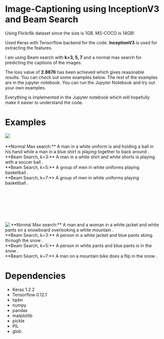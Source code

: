 # Image-Captioning using InceptionV3 and Beam Search

Using Flickr8k dataset since the size is 1GB. MS-COCO is 14GB!

Used Keras with Tensorflow backend for the code. **InceptionV3** is used for extracting the features.

I am using Beam search with **k=3, 5, 7** and a normal max search for predicting the captions of the images.

The loss value of **2.8876** has been achieved which gives reasonable results. You can check out some examples below. The rest of the examples are in the jupyter notebook. You can run the Jupyter Notebook and try out your own examples.

Everything is implemented in the Jupyter notebook which will hopefully make it easier to understand the code.

# Examples

<img align="left" src="https://raw.githubusercontent.com/yashk2810/Image-Captioning/master/images/basketball.png">
<br />
<br />
**Normal Max search:** A man in a white uniform is and holding a ball in his hand while a man in a blue shirt is playing together to back around .
<br />
**Beam Search, k=3:** A man in a white shirt and white shorts is playing with a soccer ball .
<br />
**Beam Search, k=5:** A group of men in white uniforms playing basketball .
<br />
**Beam Search, k=7:** A group of men in white uniforms playing basketball .
<br />
<br />
<br />
<br />
<br />
<br />
<br />
<br />

<img align="left" src="https://raw.githubusercontent.com/yashk2810/Image-Captioning/master/images/snow_mountain.png">
**Normal Max search:** A man and a woman in a white jacket and white pants on a snowboard overlooking a white mountain .
<br />
**Beam Search, k=3:** A person in a white jacket and blue pants skiing through the snow .
<br />
**Beam Search, k=5:** A person in white pants and blue pants is in the snow .
<br />
**Beam Search, k=7:** A man on a mountain bike does a flip in the snow .
<br />

# Dependencies

* Keras 1.2.2
* Tensorflow 0.12.1
* tqdm
* numpy
* pandas
* matplotlib
* pickle
* PIL
* glob

